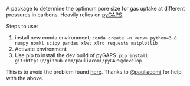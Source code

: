 A package to determine the optimum pore size for gas uptake at different 
pressures in carbons. Heavily relies on [pyGAPS](https://github.com/pauliacomi/pyGAPS).

Steps to use:
 1. install new conda environment;
    `conda create -n <env> python=3.8 numpy nomkl scipy pandas xlwt xlrd requests matplotlib`
 2. Activate environment
 3. Use pip to install the dev build of pyGAPS. `pip install git+https://github.com/pauliacomi/pyGAPS@develop`

This is to avoid the problem found [here](https://stackoverflow.com/questions/70248438/module-breaks-when-loaded-into-multiple-scripts).
Thanks to [@pauliacomi](https://github.com/pauliacomi) for help with the above.
